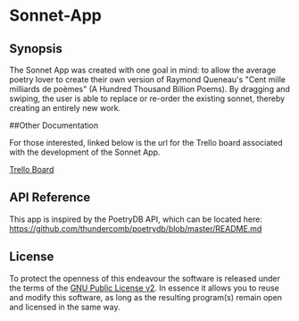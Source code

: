 # Sonnet-App
## Synopsis

The Sonnet App was created with one goal in mind: to allow the average poetry lover to create their own version of Raymond Queneau's "Cent mille milliards de poèmes" (A Hundred Thousand Billion Poems).
By dragging and swiping, the user is able to replace or re-order the existing sonnet, thereby creating an entirely new work. 

##Other Documentation

For those interested, linked below is the url for the Trello board associated with the development of the Sonnet App. 

[Trello Board](https://trello.com/b/94zyPDJY/sonnet-app)


## API Reference

This app is inspired by the PoetryDB API, which can be located here: https://github.com/thundercomb/poetrydb/blob/master/README.md

## License

To protect the openness of this endeavour the software is released under the terms of the [GNU Public License v2](https://opensource.org/licenses/GPL-2.0). In essence it allows you to reuse and modify this software, as long as the resulting program(s) remain open and licensed in the same way.
